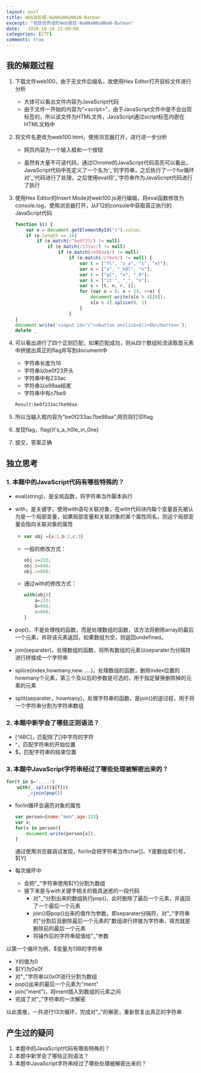 ```yaml
---
layout: post
title: Web进阶题-NaNNaNNaNNaN-Batman
excerpt: "攻防世界进阶Web题目-NaNNaNNaNNaN-Batman"
date:   2020-10-16 22:09:00
categories: [CTF]
comments: true
---
```


## 我的解题过程

1. 下载文件web100，由于无文件后缀名，故使用Hex Editor打开目标文件进行分析

   * 大体可以看出文件内容为JavaScript代码
   * 由于文件一开始的内容为"\<script\>"，由于JavaScript文件中是不会出现标签的，所以该文件为HTML文件，JavaScript通过script标签内嵌在HTML文档中

2. 将文件名更改为web100.html，使用浏览器打开，进行进一步分析

   * 网页内容为一个输入框和一个按钮

   * 虽然有大量不可读代码，通过Chrome的JavaScript代码高亮可以看出，JavaScript代码中先定义了一个名为'\_'的字符串，之后执行了一个for循环对'\_'代码进行了处理，之后使用eval将'\_'字符串作为JavaScript代码进行了执行

3. 使用Hex Editor的Insert Mode对web100.js进行编辑，将eval函数修改为console.log，使用浏览器打开，从F12的console中获取真正执行的JavaScript代码

   ```javascript
   function $() {
       var e = document.getElementById("c").value;
       if (e.length == 16)
           if (e.match(/^be0f23/) != null)
               if (e.match(/233ac/) != null)
                   if (e.match(/e98aa$/) != null)
                       if (e.match(/c7be9/) != null) {
                           var t = ["fl", "s_a", "i", "e}"];
                           var n = ["a", "_h0l", "n"];
                           var r = ["g{", "e", "_0"];
                           var i = ["it'", "_", "n"];
                           var s = [t, n, r, i];
                           for (var o = 0; o < 13; ++o) {
                               document.write(s[o % 4][0]);
                               s[o % 4].splice(0, 1)
                           }
                       }
   }
   document.write('<input id="c"><button onclick=$()>Ok</button>');
   delete _
   ```

4. 可以看出进行了四个正则匹配，如果匹配成功，则从四个数组轮流读取首元素中拼接出真正的flag并写到document中

   * 字符串长度为16
   * 字符串以be0f23开头
   * 字符串中有233ac
   * 字符串以e98aa结尾
   * 字符串中有c7be9

   ```txt
   Result:be0f233ac7be98aa
   ```

5. 所以当输入框内容为"be0f233ac7be98aa",网页将打印flag

6. 发现flag，flag{it's_a_h0le_in_0ne}

7. 提交，答案正确


## 独立思考

### 1. 本题中的JavaScript代码有哪些特殊的？

* eval(string)，是全局函数，将字符串当作脚本执行

* with，是关键字，使用with语句关联对象，在with代码块内每个变量首先被认为是一个局部变量，如果局部变量和关联对象的某个属性同名，则这个局部变量会指向关联对象的属性

  * ```javascript
    var obj ={a:1,b:2,c:3}
    ```

  * 一般的修改方式：

    ```javascript
    obj.a=233;
    obj.b=666;
    obj.c=888;
    ```

  * 通过with的修改方式：

    ```javascript
    with(obj){
        a=233;
        b=666;
        c=888;
    }
    ```

* pop()，不是处理栈的函数，而是处理数组的函数，该方法将删除array的最后一个元素，并将该元素返回，如果数组为空，则返回undefined。

* join(separater)，处理数组的函数，将所有数组的元素以separater为分隔符进行拼接成一个字符串

* splice(index,howmany,new......)，处理数组的函数，删除index位置的howmany个元素，第三个及以后的参数是可选的，用于指定替换删除掉的元素的元素

* split(separater，howmany)，处理字符串的函数，是join()的逆过程，用于将一个字符串分割为字符串数组

### 2. 本题中新学会了哪些正则语法？

* \[^ABC\]，匹配除了\[\]中字符的字符
* ^，匹配字符串的开始位置
* $，匹配字符串的结束位置

### 3. 本题中JavaScript字符串经过了哪些处理被解密出来的？

```javascript
for(Y in $='....')
    with(_.split($[Y]))
        _=join(pop())
```

* for/in循环会遍历对象的属性

  ```javascript
  var person={name:"mon",age:233}
  var x;
  for(x in person){
      document.write(person[x]);
  }
  ```

  通过使用浏览器调试发现，for/in会把字符串当作char[]，Y是数组索引号，$[Y]

* 每次循环中

  * 会把"\_"字符串使用$[Y]分割为数组
  * 接下来是与with关键字相关的极具迷惑的一段代码
    * 对"\_"分割出来的数组执行pop()，此时删除了最后一个元素，并返回了一个最后一个元素
    * join()将pop()出来的值作为参数，即separater分隔符，对"_"字符串的"分割后且删除最后一个元素的"数组进行拼接为字符串，填充就是删除前的最后一个元素
    * 将操作后的字符串赋值给"\_"参数

以第一个循环为例，$变量为13B的字符串

* Y的值为0
* $[Y]为0x0f
* 对"\_"字符串以0x0f进行分割为数组
* pop()出来的最后一个元素为"ment"
* join("ment")，将ment插入到数组的元素之间
* 完成了对"\_"字符串的一次解密

以此类推，一共进行13次循环，完成对"\_"的解密，重新恢复出真正的字符串


## 产生过的疑问

1. 本题中的JavaScript代码有哪些特殊的？
2. 本题中新学会了哪些正则语法？
3. 本题中JavaScript字符串经过了哪些处理被解密出来的？


